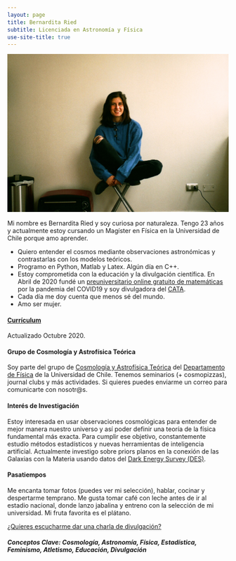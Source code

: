 ```yaml
---
layout: page
title: Bernardita Ried
subtitle: Licenciada en Astronomía y Física
use-site-title: true
---
```

![](/img/Portrait3.jpg)


Mi nombre es Bernardita Ried y soy curiosa por naturaleza. Tengo 23 años y actualmente estoy cursando un Magíster en Física en la Universidad de Chile porque amo aprender.

- Quiero entender el cosmos mediante observaciones astronómicas y contrastarlas con los modelos teóricos.
- Programo en Python, Matlab y Latex. Algún día en C++.
- Estoy comprometida con la educación y la divulgación científica. En Abril de 2020 fundé un [preuniversitario online gratuito de matemáticas](https://www.preuencuarentena.com/) por la pandemia del COVID19 y soy divulgadora del [CATA](http://www.cata.cl/).
- Cada día me doy cuenta que menos sé del mundo.
- Amo ser mujer.

#### [Currículum](https://drive.google.com/file/d/166aN0BqZxsmo1Dr-gnnkkmle-Bd8NSAD/view?usp=sharing) 
Actualizado Octubre 2020.

#### Grupo de Cosmología y Astrofísica Teórica
Soy parte del grupo de [Cosmología y Astrofísica Teórica](http://www.dfi.uchile.cl/grupos-investigacion/cosmologia-y-astrofisica-teorica/) del [Departamento de Física](http://www.dfi.uchile.cl/) de la Universidad de Chile. Tenemos seminarios (+ cosmopizzas), journal clubs y más actividades. Si quieres puedes enviarme un correo para comunicarte con nosotr@s.

#### Interés de Investigación
Estoy interesada en usar observaciones cosmológicas para entender de mejor manera nuestro universo y así poder definir una teoría de la física fundamental más exacta. Para cumplir ese objetivo, constantemente estudio métodos estadísticos y nuevas herramientas de inteligencia artificial. Actualmente investigo sobre priors planos en la conexión de las Galaxias con la Materia usando datos del [Dark Energy Survey (DES)](https://www.darkenergysurvey.org/).

#### Pasatiempos
Me encanta tomar fotos (puedes ver mi selección), hablar, cocinar y despertarme temprano. Me gusta tomar café con leche antes de ir al estadio nacional, donde lanzo jabalina y entreno con la selección de mi universidad. Mi fruta favorita es el plátano.

[¿Quieres escucharme dar una charla de divulgación?](https://www.facebook.com/centrodeastrofisicacata/videos/918578238632478)

##### Conceptos Clave: Cosmología, Astronomía, Física, Estadística, Feminismo, Atletismo, Educación, Divulgación
